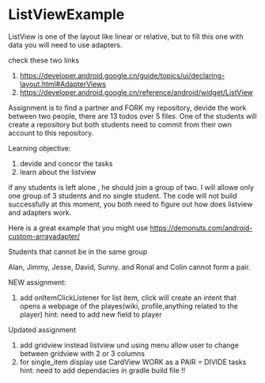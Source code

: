 # ListViewExample
ListView is one of the layout like linear or relative, but to fill this one with data you will need to use adapters.

check these two links
1) https://developer.android.google.cn/guide/topics/ui/declaring-layout.html#AdapterViews
2) https://developer.android.google.cn/reference/android/widget/ListView

Assignment is to find a partner and FORK my repository, devide the work between two people, there are 13 todos over 5 files.
One of the students will create a repository but both students need to commit from their own account to this repository.

Learning objective:
1) devide and concor the tasks 
2) learn about the listview

if any students is left alone , he should join a group of two. I will allowe only one group of 3 students and no single student.
The code will not build successfully at this moment, you both need to figure out how does listview and adapters work.

Here is a great example that you might use
https://demonuts.com/android-custom-arrayadapter/

Students that cannot be in the same group

Alan, Jimmy, Jesse, David, Sunny.
and Ronal and Colin cannot form a pair.


NEW assignment:

1) add onItemClickListener for list item,
click will create an intent that opens a webpage of the playes(wiki, profile,anything related to the player)
 hint: need to add new field to player

Updated assignment

1) add gridview instead listview und using menu allow user to change between gridview with 2 or 3 columns
2) for single_item display use CardView
WORK as a PAIR =  DIVIDE tasks
hint: need to add dependacies in gradle build file !!
